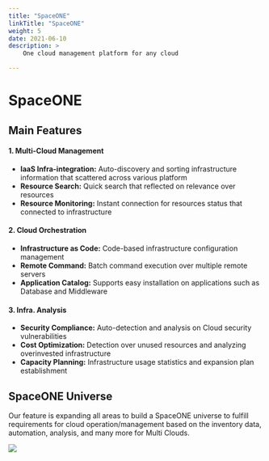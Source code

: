 ```yaml
---
title: "SpaceONE"
linkTitle: "SpaceONE"
weight: 5 
date: 2021-06-10
description: >
    One cloud management platform for any cloud

---
```



# SpaceONE

## Main Features

#### 1. Multi-Cloud Management 

* **IaaS Infra-integration:** Auto-discovery and sorting infrastructure information that scattered across various platform
* **Resource Search:** Quick search that reflected on relevance over resources
* **Resource Monitoring:** Instant connection for resources status that connected to infrastructure

#### 2. Cloud Orchestration

* **Infrastructure as Code:** Code-based infrastructure configuration management
* **Remote Command:** Batch command execution over multiple remote servers 
* **Application Catalog:** Supports easy installation on applications such as Database and Middleware

#### **3. Infra. Analysis**

* **Security Compliance:** Auto-detection and analysis on Cloud security vulnerabilities
* **Cost Optimization:** Detection over unused resources and analyzing overinvested infrastructure
* **Capacity Planning:** Infrastructure usage statistics and expansion plan establishment

## SpaceONE Universe

Our feature is expanding all areas to build a SpaceONE universe to fulfill requirements for cloud operation/management based on the inventory data, automation, analysis, and many more for Multi Clouds.  
  


![](/docs/using_spaceone_console/user_guide/about_spaceone/2020-07-31-11.19.50.png)


